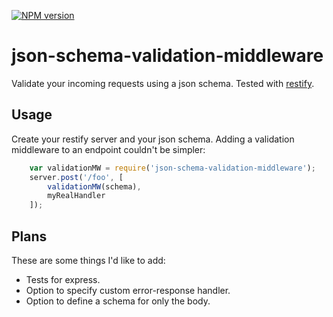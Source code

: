 [![NPM version](https://badge.fury.io/js/json-schema-validation-middleware.svg)](http://badge.fury.io/js/json-schema-validation-middleware)

# json-schema-validation-middleware
Validate your incoming requests using a json schema.
Tested with [restify](http://mcavage.me/node-restify/).

## Usage
Create your restify server and your json schema.
Adding a validation middleware to an endpoint couldn't be simpler:

```javascript
    var validationMW = require('json-schema-validation-middleware');
    server.post('/foo', [
        validationMW(schema),
        myRealHandler
    ]);
```

## Plans
These are some things I'd like to add:

- Tests for express.
- Option to specify custom error-response handler.
- Option to define a schema for only the body.
